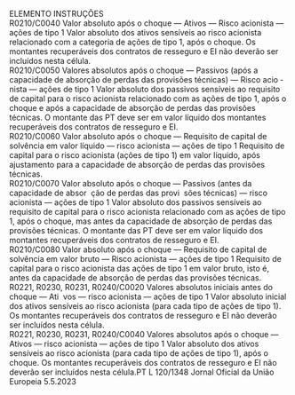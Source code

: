  
ELEMENTO  INSTRUÇÕES  
R0210/C0040  Valor absoluto após o 
choque — Ativos — 
Risco acionista — ações 
de tipo 1  Valor absoluto dos ativos sensíveis ao risco acionista relacionado com a categoria 
de ações de tipo 1, após o choque. 
Os montantes recuperáveis dos contratos de resseguro e EI não deverão ser 
incluídos nesta célula.  
R0210/C0050  Valores absolutos após o 
choque — Passivos (após 
a capacidade de absorção 
de perdas das provisões 
técnicas) — Risco acio ­
nista — ações de tipo 1  Valor absoluto dos passivos sensíveis ao requisito de capital para o risco acionista 
relacionado com as ações de tipo 1, após o choque e após a capacidade de 
absorção de perdas das provisões técnicas. 
O montante das PT deve ser em valor líquido dos montantes recuperáveis dos 
contratos de resseguro e EI.  
R0210/C0060  Valor absoluto após o 
choque — Requisito de 
capital de solvência em 
valor líquido — risco 
acionista — ações de 
tipo 1  Requisito de capital para o risco acionista (ações de tipo 1) em valor líquido, após 
ajustamento para a capacidade de absorção de perdas das provisões técnicas.  
R0210/C0070  Valor absoluto após o 
choque — Passivos (antes 
da capacidade de absor ­
ção de perdas das provi ­
sões técnicas) — risco 
acionista — ações de 
tipo 1  Valor absoluto dos passivos sensíveis ao requisito de capital para o risco acionista 
relacionado com as ações de tipo 1, após o choque, mas antes da capacidade de 
absorção de perdas das provisões técnicas. 
O montante das PT deve ser em valor líquido dos montantes recuperáveis dos 
contratos de resseguro e EI.  
R0210/C0080  Valor absoluto após o 
choque — Requisito de 
capital de solvência em 
valor bruto — Risco 
acionista — ações de 
tipo 1  Requisito de capital para o risco acionista das ações de tipo 1 em valor bruto, isto 
é, antes da capacidade de absorção de perdas das provisões técnicas.  
R0221, R0230, 
R0231, 
R0240/C0020  Valores absolutos iniciais 
antes do choque — Ati ­
vos — risco acionista — 
ações de tipo 1  Valor absoluto inicial dos ativos sensíveis ao risco acionista (para cada tipo de 
ações de tipo 1). 
Os montantes recuperáveis dos contratos de resseguro e EI não deverão ser 
incluídos nesta célula.  
R0221, R0230, 
R0231, 
R0240/C0040  Valores absolutos após o 
choque — Ativos — 
risco acionista — ações 
de tipo 1  Valor absoluto dos ativos sensíveis ao risco acionista (para cada tipo de ações de 
tipo 1), após o choque. 
Os montantes recuperáveis dos contratos de resseguro e EI não deverão ser 
incluídos nesta célula.PT  L 120/1348 Jornal Oficial da União Europeia 5.5.2023